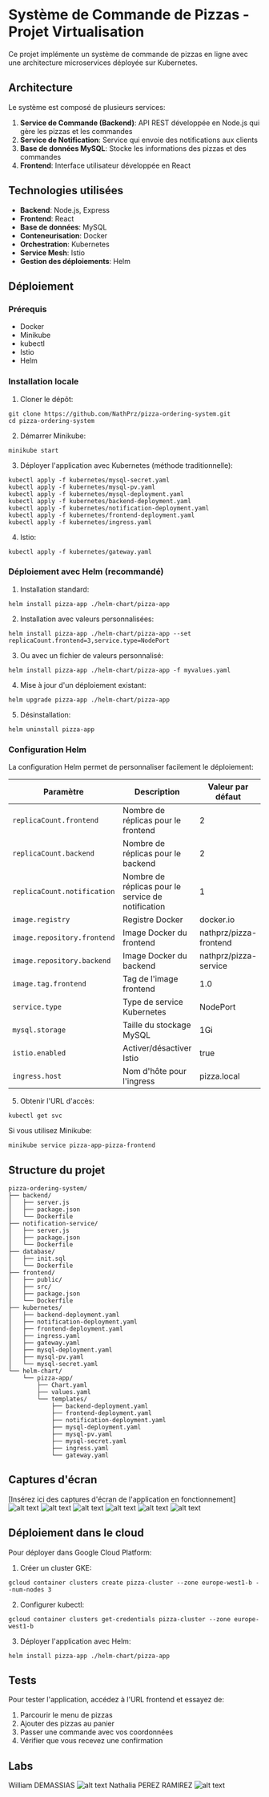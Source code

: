 # Système de Commande de Pizzas - Projet Virtualisation

Ce projet implémente un système de commande de pizzas en ligne avec une architecture microservices déployée sur Kubernetes.

## Architecture

Le système est composé de plusieurs services:
1. **Service de Commande (Backend)**: API REST développée en Node.js qui gère les pizzas et les commandes
2. **Service de Notification**: Service qui envoie des notifications aux clients
3. **Base de données MySQL**: Stocke les informations des pizzas et des commandes
4. **Frontend**: Interface utilisateur développée en React

## Technologies utilisées

- **Backend**: Node.js, Express
- **Frontend**: React
- **Base de données**: MySQL
- **Conteneurisation**: Docker
- **Orchestration**: Kubernetes
- **Service Mesh**: Istio
- **Gestion des déploiements**: Helm

## Déploiement

### Prérequis

- Docker
- Minikube
- kubectl
- Istio
- Helm

### Installation locale

1. Cloner le dépôt:
```
git clone https://github.com/NathPrz/pizza-ordering-system.git
cd pizza-ordering-system
```

2. Démarrer Minikube:
```
minikube start
```

3. Déployer l'application avec Kubernetes (méthode traditionnelle):
```
kubectl apply -f kubernetes/mysql-secret.yaml
kubectl apply -f kubernetes/mysql-pv.yaml
kubectl apply -f kubernetes/mysql-deployment.yaml
kubectl apply -f kubernetes/backend-deployment.yaml
kubectl apply -f kubernetes/notification-deployment.yaml
kubectl apply -f kubernetes/frontend-deployment.yaml
kubectl apply -f kubernetes/ingress.yaml
```

4. Istio:
```
kubectl apply -f kubernetes/gateway.yaml
```

### Déploiement avec Helm (recommandé)

1. Installation standard:
```
helm install pizza-app ./helm-chart/pizza-app
```

2. Installation avec valeurs personnalisées:
```
helm install pizza-app ./helm-chart/pizza-app --set replicaCount.frontend=3,service.type=NodePort
```

3. Ou avec un fichier de valeurs personnalisé:
```
helm install pizza-app ./helm-chart/pizza-app -f myvalues.yaml
```

4. Mise à jour d'un déploiement existant:
```
helm upgrade pizza-app ./helm-chart/pizza-app
```

5. Désinstallation:
```
helm uninstall pizza-app
```

### Configuration Helm

La configuration Helm permet de personnaliser facilement le déploiement:

| Paramètre | Description | Valeur par défaut |
|-----------|-------------|-------------------|
| `replicaCount.frontend` | Nombre de réplicas pour le frontend | 2 |
| `replicaCount.backend` | Nombre de réplicas pour le backend | 2 |
| `replicaCount.notification` | Nombre de réplicas pour le service de notification | 1 |
| `image.registry` | Registre Docker | docker.io |
| `image.repository.frontend` | Image Docker du frontend | nathprz/pizza-frontend |
| `image.repository.backend` | Image Docker du backend | nathprz/pizza-service |
| `image.tag.frontend` | Tag de l'image frontend | 1.0 |
| `service.type` | Type de service Kubernetes | NodePort |
| `mysql.storage` | Taille du stockage MySQL | 1Gi |
| `istio.enabled` | Activer/désactiver Istio | true |
| `ingress.host` | Nom d'hôte pour l'ingress | pizza.local |

5. Obtenir l'URL d'accès:
```
kubectl get svc
```

Si vous utilisez Minikube:
```
minikube service pizza-app-pizza-frontend
```

## Structure du projet

```
pizza-ordering-system/
├── backend/
│   ├── server.js
│   ├── package.json
│   └── Dockerfile
├── notification-service/
│   ├── server.js
│   ├── package.json
│   └── Dockerfile
├── database/
│   ├── init.sql
│   └── Dockerfile
├── frontend/
│   ├── public/
│   ├── src/
│   ├── package.json
│   └── Dockerfile
├── kubernetes/
│   ├── backend-deployment.yaml
│   ├── notification-deployment.yaml
│   ├── frontend-deployment.yaml
│   ├── ingress.yaml
│   ├── gateway.yaml
│   ├── mysql-deployment.yaml
│   ├── mysql-pv.yaml
│   └── mysql-secret.yaml
└── helm-chart/
    └── pizza-app/
        ├── Chart.yaml
        ├── values.yaml
        └── templates/
            ├── backend-deployment.yaml
            ├── frontend-deployment.yaml
            ├── notification-deployment.yaml
            ├── mysql-deployment.yaml
            ├── mysql-pv.yaml
            ├── mysql-secret.yaml
            ├── ingress.yaml
            └── gateway.yaml
```

## Captures d'écran

[Insérez ici des captures d'écran de l'application en fonctionnement]
![alt text](images-readme/helmInstall.png)
![alt text](images-readme/image.png)
![alt text](images-readme/Pods.png)
![alt text](images-readme/services.png)
![alt text](images-readme/get_svc.png)
![alt text](images-readme/web.png)

## Déploiement dans le cloud

Pour déployer dans Google Cloud Platform:

1. Créer un cluster GKE:
```
gcloud container clusters create pizza-cluster --zone europe-west1-b --num-nodes 3
```

2. Configurer kubectl:
```
gcloud container clusters get-credentials pizza-cluster --zone europe-west1-b
```

3. Déployer l'application avec Helm:
```
helm install pizza-app ./helm-chart/pizza-app
```

## Tests

Pour tester l'application, accédez à l'URL frontend et essayez de:
1. Parcourir le menu de pizzas
2. Ajouter des pizzas au panier
3. Passer une commande avec vos coordonnées
4. Vérifier que vous recevez une confirmation

## Labs
William DEMASSIAS
![alt text](images-readme/labs-William.png)
Nathalia PEREZ RAMIREZ
![alt text](images-readme/labs_Nathalia.png)